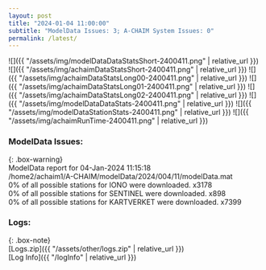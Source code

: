 ```yaml
---
layout: post
title: "2024-01-04 11:00:00"
subtitle: "ModelData Issues: 3; A-CHAIM System Issues: 0"
permalink: /latest/
---
```


![]({{ "/assets/img/modelDataDataStatsShort-2400411.png" | relative_url }})
![]({{ "/assets/img/achaimDataStatsShort-2400411.png" | relative_url }})
![]({{ "/assets/img/achaimDataStatsLong00-2400411.png" | relative_url }})
![]({{ "/assets/img/achaimDataStatsLong01-2400411.png" | relative_url }})
![]({{ "/assets/img/achaimDataStatsLong02-2400411.png" | relative_url }})
![]({{ "/assets/img/modelDataDataStats-2400411.png" | relative_url }})
![]({{ "/assets/img/modelDataStationStats-2400411.png" | relative_url }})
![]({{ "/assets/img/achaimRunTime-2400411.png" | relative_url }})


### ModelData Issues:  
  
{: .box-warning}  
 ModelData report for 04-Jan-2024 11:15:18   
 /home2/achaim1/A-CHAIM/modelData/2024/004/11/modelData.mat   
 0% of all possible stations for IONO were downloaded. x3178   
 0% of all possible stations for SENTINEL were downloaded. x898   
 0% of all possible stations for KARTVERKET were downloaded. x7399   
  


### Logs:  
  
{: .box-note}  
[Logs.zip]({{ "/assets/other/logs.zip" | relative_url }})  
[Log Info]({{ "/logInfo" | relative_url }})  
